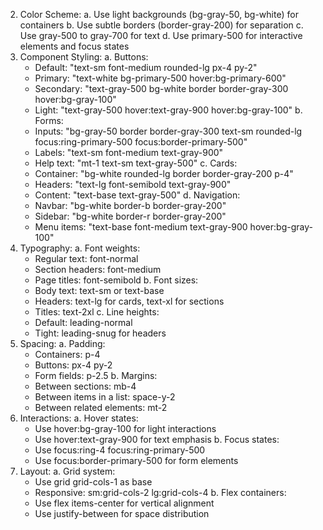 2. Color Scheme:
  a. Use light backgrounds (bg-gray-50, bg-white) for containers
  b. Use subtle borders (border-gray-200) for separation
  c. Use gray-500 to gray-700 for text
  d. Use primary-500 for interactive elements and focus states
3. Component Styling:
  a. Buttons:
    - Default: "text-sm font-medium rounded-lg px-4 py-2"
    - Primary: "text-white bg-primary-500 hover:bg-primary-600"
    - Secondary: "text-gray-500 bg-white border border-gray-300 hover:bg-gray-100"
    - Light: "text-gray-500 hover:text-gray-900 hover:bg-gray-100"
  b. Forms:
    - Inputs: "bg-gray-50 border border-gray-300 text-sm rounded-lg focus:ring-primary-500 focus:border-primary-500"
    - Labels: "text-sm font-medium text-gray-900"
    - Help text: "mt-1 text-sm text-gray-500"
  c. Cards:
    - Container: "bg-white rounded-lg border border-gray-200 p-4"
    - Headers: "text-lg font-semibold text-gray-900"
    - Content: "text-base text-gray-500"
  d. Navigation:
    - Navbar: "bg-white border-b border-gray-200"
    - Sidebar: "bg-white border-r border-gray-200"
    - Menu items: "text-base font-medium text-gray-900 hover:bg-gray-100"
4. Typography:
  a. Font weights:
    - Regular text: font-normal
    - Section headers: font-medium
    - Page titles: font-semibold
  b. Font sizes:
    - Body text: text-sm or text-base
    - Headers: text-lg for cards, text-xl for sections
    - Titles: text-2xl
  c. Line heights:
    - Default: leading-normal
    - Tight: leading-snug for headers
5. Spacing:
  a. Padding:
    - Containers: p-4
    - Buttons: px-4 py-2
    - Form fields: p-2.5
  b. Margins:
    - Between sections: mb-4
    - Between items in a list: space-y-2
    - Between related elements: mt-2
6. Interactions:
  a. Hover states:
    - Use hover:bg-gray-100 for light interactions
    - Use hover:text-gray-900 for text emphasis
  b. Focus states:
    - Use focus:ring-4 focus:ring-primary-500
    - Use focus:border-primary-500 for form elements
7. Layout:
  a. Grid system:
    - Use grid grid-cols-1 as base
    - Responsive: sm:grid-cols-2 lg:grid-cols-4
  b. Flex containers:
    - Use flex items-center for vertical alignment
    - Use justify-between for space distribution